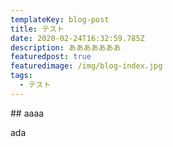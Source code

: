 ```yaml
---
templateKey: blog-post
title: テスト
date: 2020-02-24T16:32:59.785Z
description: あああああああ
featuredpost: true
featuredimage: /img/blog-index.jpg
tags:
  - テスト
---
```

\## aaaa



ada
